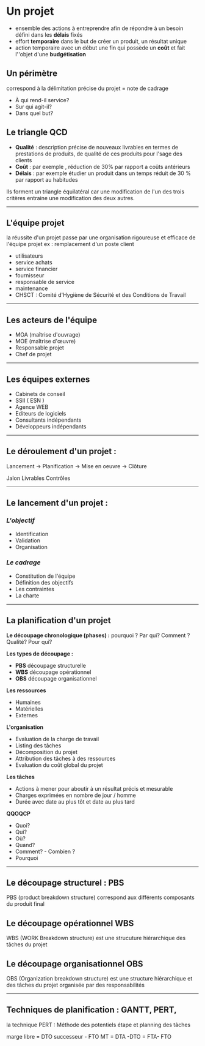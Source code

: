 # Un projet

- ensemble des actions à entreprendre afin de répondre à un besoin défini dans les **délais** fixés
- effort **temporaire** dans le but de créer un produit, un résultat unique
- action temporaire avec un début une fin qui possède un **coût** et fait l''objet d'une **budgétisation**

## Un périmètre 

correspond à la délimitation précise du projet = note de cadrage

-  À qui rend-il service?
-  Sur qui agit-il?
- Dans quel but?

## Le triangle QCD

- **Qualité** : description précise de nouveaux livrables en termes de prestations de produits, de qualité de ces produits pour l'sage des clients
- **Coût** :  par exemple , réduction de 30% par rapport a coûts antérieurs
- **Délais** : par exemple étudier un produit dans un temps réduit de 30 % par rapport au habitudes

Ils forment un triangle équilatéral car une modification de l'un des trois critères entraine une modification des deux autres.


----

## L'équipe projet

la réussite d'un projet passe par une organisation rigoureuse et efficace de l'équipe projet
ex : remplacement d'un poste client

- utilisateurs
- service achats
- service financier
- fournisseur
- responsable de service
- maintenance
- CHSCT : Comité d'Hygiène de Sécurité et des Conditions de Travail


----

## Les acteurs de l'équipe

- MOA (maîtrise d'ouvrage)
- MOE (maîtrise d'œuvre)
- Responsable projet
- Chef de projet


---

## Les équipes externes

- Cabinets de conseil
- SSII ( ESN )
- Agence WEB
- Editeurs de logiciels
- Consultants indépendants
- Développeurs indépendants


----
## Le déroulement d'un projet :

Lancement -> Planification -> Mise en oeuvre -> Clôture

Jalon                              Livrables                           Contrôles


-------------

 
## Le lancement d'un projet :

### *L'objectif*

- Identification
- Validation
- Organisation


### *Le cadrage*

- Constitution de l'équipe
- Définition des objectifs
- Les contraintes 
- La charte


-----

## La planification d'un projet

 **Le découpage chronologique (phases) :**
pourquoi ? Par qui? Comment ? Qualité? Pour qui?

**Les types de découpage :**
- **PBS** découpage structurelle
- **WBS** découpage opérationnel
- **OBS** découpage organisationnel

**Les ressources** 
- Humaines
- Matérielles
- Externes

**L'organisation**
- Evaluation de la charge de travail
- Listing des tâches
- Décomposition du projet
- Attribution des tâches à des ressources
- Evaluation du coût global du projet

**Les tâches**
- Actions à mener pour aboutir à un résultat précis et mesurable
- Charges exprimées en nombre de jour / homme
- Durée avec date au plus tôt et date au plus tard



**QQOQCP**
- Quoi?
- Qui?
- Où?
- Quand?
- Comment? - Combien ?
- Pourquoi


---


## Le découpage structurel : PBS

PBS (product breakdown structure)
correspond aux différents composants du produit final



## Le découpage opérationnel WBS

WBS (WORK Breakdown structure) est une strucuture hiérarchique des tâches du projet


## Le découpage organisationnel OBS

OBS (Organization breakdown structure) est une structure hiérarchique et des tâches du projet organisée par des responsabilités


------


## Techniques de planification : GANTT, PERT,

la technique PERT : Méthode des potentiels étape et planning des tâches



marge libre = DTO successeur - FTO
MT = DTA -DTO = FTA- FTO
